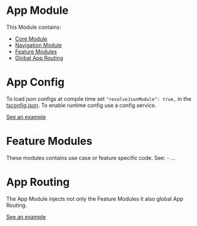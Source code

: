 # App Module

This Module contains:
- [Core Module](./core/README.md)
- [Navigation Module](./navigation/README.md)
- [Feature Modules](#app-routing)
- [Global App Routing](#app-routing)

# App Config
To load json configs at compile time set `"resolveJsonModule": true,` in the [tsconfig.json](../../tsconfig.json). To enable runtime config use a config service.

[See an example](./app.config.ts)

# Feature Modules
These modules contains use case or feature specific code.
See: 
    - ...

# App Routing
The App Module injects not only the Feature Modules it also global App Routing.

[See an example](./app.app.routes.ts)